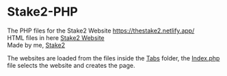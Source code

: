 # Stake2-PHP
The PHP files for the Stake2 Website https://thestake2.netlify.app/<br>
HTML files in here [Stake2 Website](https://github.com/Stake2/stake2-website)<br>
Made by me, [Stake2](https://github.com/Stake2)

The websites are loaded from the files inside the [Tabs](https://github.com/Stake2/stake2-php/tree/master/Tabs) folder, the [Index.php](https://github.com/Stake2/stake2-php/blob/master/Index.php) file selects the website and creates the page.
